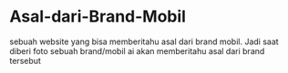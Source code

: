 # Asal-dari-Brand-Mobil
sebuah website yang bisa memberitahu asal dari brand mobil. Jadi saat diberi foto sebuah brand/mobil ai akan memberitahu asal dari brand tersebut
